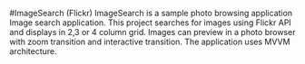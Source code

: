 #ImageSearch (Flickr)
ImageSearch is a sample photo browsing application Image search application. This project searches for images using Flickr API and displays in 2,3 or 4 column grid. Images can preview in a photo browser with zoom transition and interactive transition. The application uses MVVM architecture.

